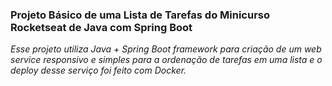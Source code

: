 ### Projeto Básico de uma Lista de Tarefas do Minicurso Rocketseat de Java com Spring Boot


_Esse projeto utiliza Java + Spring Boot framework para criação de um web service responsivo e simples para a ordenação de tarefas em uma lista e o deploy desse serviço
foi feito com Docker._
